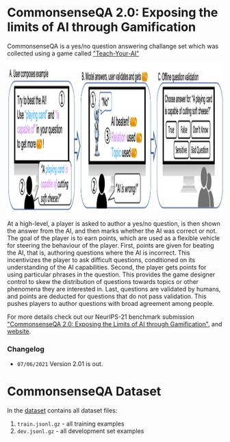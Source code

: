 # CommonsenseQA 2.0: Exposing the limits of AI through Gamification

CommonsenseQA is a yes/no question answering challange set which was collected using a game called ["Teach-Your-AI"](https://teach-your-ai.apps.allenai.org/)

<center>
    <a href="https://allenai.github.io/csqa2/figures/intro.png"> 
        <img src="figures/intro.png" height="350">
      </a>
</center>

At a high-level, a player is asked to author a yes/no question, is then shown the answer from the AI, and then marks whether the AI was correct or not. The goal of the player is to earn points, which are used as a flexible vehicle for steering the behaviour of the player. First, points are given for beating the AI, that is, authoring questions where the AI is incorrect. This incentivizes the player to ask difficult questions, conditioned on its understanding of the AI capabilities. Second, the player gets points for using particular phrases in the question. This provides the game designer control to skew the distribution of questions towards topics or other phenomena they are interested in. Last, questions are validated by humans, and points are deducted for questions that do not pass validation. This pushes players to author questions with broad agreement among people. 

For more details check out our NeurIPS-21 benchmark submission
 ["CommonsenseQA 2.0: Exposing the Limits of AI through Gamification"](https://openreview.net/forum?id=qF7FlUT5dxa&referrer=%5BAuthor%20Console%5D(%2Fgroup%3Fid%3DNeurIPS.cc%2F2021%2FTrack%2FDatasets_and_Benchmarks%2FRound1%2FAuthors%23your-submissions)),
and [website](https://allenai.github.io/csqa2/).

### Changelog

- `07/06/2021` Version 2.01 is out.

# CommonsenseQA Dataset

In the [dataset](https://github.com/allenai/csqa2/tree/master/dataset) contains all dataset files:

1) `train.jsonl.gz` - all training examples
2) `dev.jsonl.gz` - all development set examples
